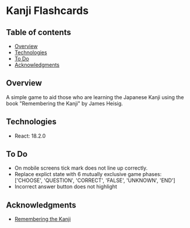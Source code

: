 # Kanji Flashcards

## Table of contents

- [Overview](#overview)
- [Technologies](#technologies)
- [To Do](#to-do)
- [Acknowledgments](#acknowledgments)

## Overview

A simple game to aid those who are learning the Japanese Kanji using the book "Remembering the Kanji" by James Heisig.

## Technologies

- React: 18.2.0

## To Do
- On mobile screens tick mark does not line up correctly.
- Replace explict state with 6 mutually exclusive game phases: ['CHOOSE', 'QUESTION', 'CORRECT', 'FALSE', 'UNKNOWN', 'END']
- Incorrect answer button does not highlight

## Acknowledgments
- [Remembering the Kanji](https://en.wikipedia.org/wiki/Remembering_the_Kanji_and_Remembering_the_Hanzi)